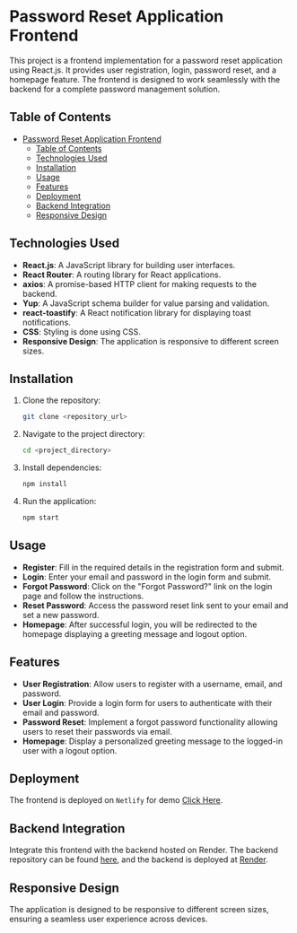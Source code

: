 # Password Reset Application Frontend

This project is a frontend implementation for a password reset application using React.js. It provides user registration, login, password reset, and a homepage feature. The frontend is designed to work seamlessly with the backend for a complete password management solution.

## Table of Contents

- [Password Reset Application Frontend](#password-reset-application-frontend)
  - [Table of Contents](#table-of-contents)
  - [Technologies Used](#technologies-used)
  - [Installation](#installation)
  - [Usage](#usage)
  - [Features](#features)
  - [Deployment](#deployment)
  - [Backend Integration](#backend-integration)
  - [Responsive Design](#responsive-design)

## Technologies Used

- **React.js**: A JavaScript library for building user interfaces.
- **React Router**: A routing library for React applications.
- **axios**: A promise-based HTTP client for making requests to the backend.
- **Yup**: A JavaScript schema builder for value parsing and validation.
- **react-toastify**: A React notification library for displaying toast notifications.
- **CSS**: Styling is done using CSS.
- **Responsive Design**: The application is responsive to different screen sizes.

## Installation

1. Clone the repository:

    ```bash
    git clone <repository_url>
    ```

2. Navigate to the project directory:

    ```bash
    cd <project_directory>
    ```

3. Install dependencies:

    ```bash
    npm install
    ```

4. Run the application:

    ```bash
    npm start
    ```

## Usage

- **Register**: Fill in the required details in the registration form and submit.
- **Login**: Enter your email and password in the login form and submit.
- **Forgot Password**: Click on the "Forgot Password?" link on the login page and follow the instructions.
- **Reset Password**: Access the password reset link sent to your email and set a new password.
- **Homepage**: After successful login, you will be redirected to the homepage displaying a greeting message and logout option.

## Features

- **User Registration**: Allow users to register with a username, email, and password.
- **User Login**: Provide a login form for users to authenticate with their email and password.
- **Password Reset**: Implement a forgot password functionality allowing users to reset their passwords via email.
- **Homepage**: Display a personalized greeting message to the logged-in user with a logout option.

## Deployment

The frontend is deployed on `Netlify` for demo [Click Here](https://password-reset-3411.netlify.app/).

## Backend Integration

Integrate this frontend with the backend hosted on Render. The backend repository can be found [here](https://github.com/manoharsena/Password-Reset-BackEnd.git), and the backend is deployed at [Render](https://password-reset-backend-16ua.onrender.com/).

## Responsive Design

The application is designed to be responsive to different screen sizes, ensuring a seamless user experience across devices.
